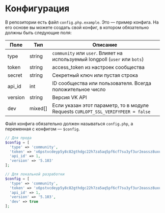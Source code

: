 # Конфигурация
В репозитории есть файл `config.php.example`. Это — пример конфига. На его основе вы можете создать свой конфиг, в котором обязательно должны быть следующие поля:

| Поле     | Тип     | Описание                                                                         |
|----------|---------|--------------------------------------------------------------------------------- |
| type     | string  | `community` или `user`. Влияет на используемый longpoll (`user` или `bots`)      |
| token    | string  | access_token из настроек сообщества                                              |
| secret   | string  | Секретный ключ или пустая строка                                                 |
| api_id   | int     | ID сообщества или пользователя. Всегда положительное число                       |
| version  | string  | Версия VK API                                                                    |
| dev      | mixed[] | Если указан этот параметр, то в модуле Requests `CURLOPT_SSL_VERIFYPEER = false` |

Файл конфига обязательно должен называться `config.php`, а переменная с конфигом — `$config`.

```php
// Для прода
$config = [
  'type' => 'community',
  'token' => 'x6pstvcdeyp5y8c82gthdgc22h7za5aq5pf6cf7su3yf3ur2eassz8uxuxk6q2aacy5m6e5e3kq5eybw3upsk',
  'api_id' => 1,
  'version' => '5.103'
];

// Для локальной разработки
$config = [
  'type' => 'community',
  'token' => 'x6pstvcdeyp5y8c82gthdgc22h7za5aq5pf6cf7su3yf3ur2eassz8uxuxk6q2aacy5m6e5e3kq5eybw3upsk',
  'api_id' => 1,
  'version' => '5.103',
  'dev' => true
];
```